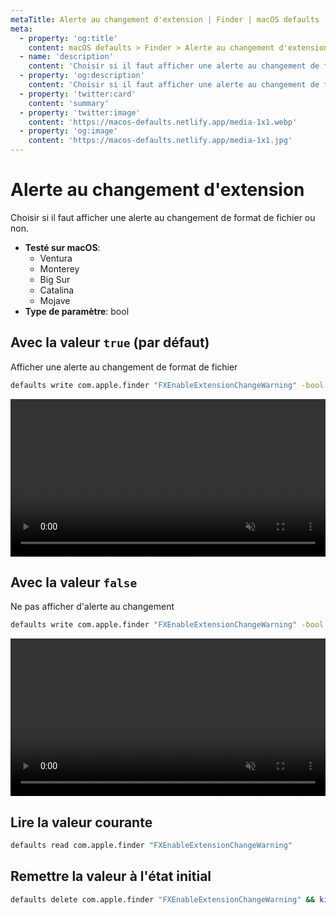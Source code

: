 ```yaml
---
metaTitle: Alerte au changement d'extension | Finder | macOS defaults
meta:
  - property: 'og:title'
    content: macOS defaults > Finder > Alerte au changement d'extension
  - name: 'description'
    content: 'Choisir si il faut afficher une alerte au changement de format de fichier ou non.'
  - property: 'og:description'
    content: 'Choisir si il faut afficher une alerte au changement de format de fichier ou non.'
  - property: 'twitter:card'
    content: 'summary'
  - property: 'twitter:image'
    content: 'https://macos-defaults.netlify.app/media-1x1.webp'
  - property: 'og:image'
    content: 'https://macos-defaults.netlify.app/media-1x1.jpg'
---
```


# Alerte au changement d'extension

Choisir si il faut afficher une alerte au changement de format de fichier ou non.

<!-- break lists -->

- **Testé sur macOS**:
  - Ventura
  - Monterey
  - Big Sur
  - Catalina
  - Mojave
- **Type de paramètre**: bool

## Avec la valeur `true` (par défaut)

Afficher une alerte au changement de format de fichier

```bash
defaults write com.apple.finder "FXEnableExtensionChangeWarning" -bool "true" && killall Finder
```

<video autoplay loop muted playsinline width="739" height="416" style="max-width: 100%; height: auto">
  <source src="../../../images/finder/FXEnableExtensionChangeWarning/true.mp4" type="video/mp4">
  Exemple avec la valeur true
</video>

## Avec la valeur `false`

Ne pas afficher d'alerte au changement

```bash
defaults write com.apple.finder "FXEnableExtensionChangeWarning" -bool "false" && killall Finder
```

<video autoplay loop muted playsinline width="739" height="416" style="max-width: 100%; height: auto">
  <source src="../../../images/finder/FXEnableExtensionChangeWarning/false.mp4" type="video/mp4">
  Exemple avec la valeur false
</video>

## Lire la valeur courante

```bash
defaults read com.apple.finder "FXEnableExtensionChangeWarning"
```

## Remettre la valeur à l'état initial

```bash
defaults delete com.apple.finder "FXEnableExtensionChangeWarning" && killall Finder
```
